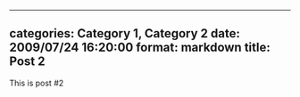 
---
categories: Category 1, Category 2
date: 2009/07/24 16:20:00
format: markdown
title: Post 2
---
This is post #2